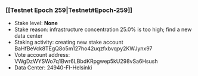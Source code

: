 ### [[Testnet Epoch 259|Testnet#Epoch-259]]
* Stake level: **None**
* Stake reason: infrastructure concentration 25.0% is too high; find a new data center
* Staking activity: creating new stake account BaHfBeVck8TEgQ8o5m127ho42uqzfxbvqpy2KWJynx97
* Vote account address: VWgDzWYSWo7q1Bwr6LBbdKRpgwep5kU298vSa6Hsush
* Data Center: 24940-FI-Helsinki